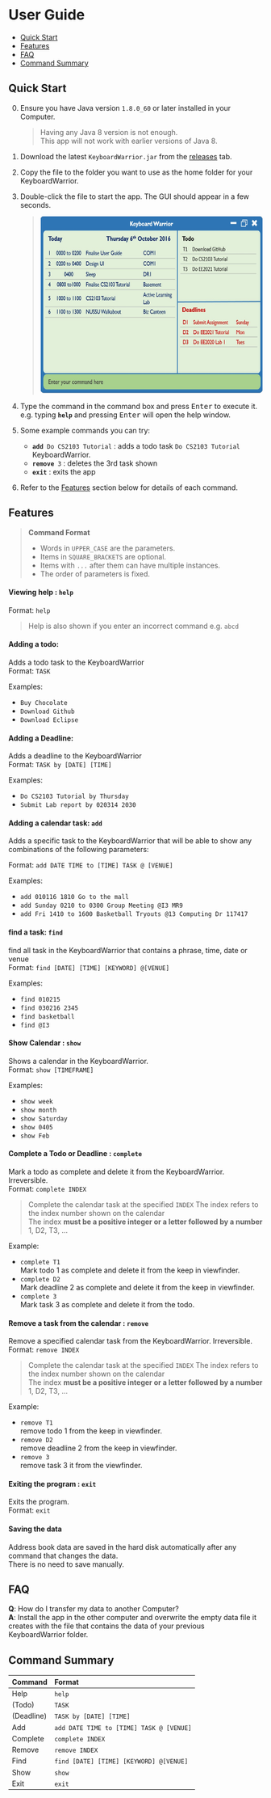 # User Guide

* [Quick Start](#quick-start)
* [Features](#features)
* [FAQ](#faq)
* [Command Summary](#command-summary)

## Quick Start

0. Ensure you have Java version `1.8.0_60` or later installed in your Computer.<br>
   > Having any Java 8 version is not enough. <br>
   This app will not work with earlier versions of Java 8.
   
1. Download the latest `KeyboardWarrior.jar` from the [releases](../../../releases) tab.
2. Copy the file to the folder you want to use as the home folder for your KeyboardWarrior.
3. Double-click the file to start the app. The GUI should appear in a few seconds.
   > <img src="images/Keyboard Warrior UI.jpg" width="600" height="350">
4. Type the command in the command box and press <kbd>Enter</kbd> to execute it. <br>
   e.g. typing **`help`** and pressing <kbd>Enter</kbd> will open the help window. 
5. Some example commands you can try:
   * **`add`**` Do CS2103 Tutorial` : 
     adds a todo task `Do CS2103 Tutorial` KeyboardWarrior.
   * **`remove`**` 3` : deletes the 3rd task shown
   * **`exit`** : exits the app
6. Refer to the [Features](#features) section below for details of each command.<br>


## Features

> **Command Format**
> * Words in `UPPER_CASE` are the parameters.
> * Items in `SQUARE_BRACKETS` are optional.
> * Items with `...` after them can have multiple instances.
> * The order of parameters is fixed.

#### Viewing help : `help`
Format: `help`

> Help is also shown if you enter an incorrect command e.g. `abcd`
 
#### Adding a todo:
Adds a todo task to the KeyboardWarrior<br>
Format: `TASK`

Examples: 
* `Buy Chocolate`
* `Download Github`
* `Download Eclipse`

#### Adding a Deadline:
Adds a deadline to the KeyboardWarrior<br>
Format: `TASK by [DATE] [TIME]`

Examples: 
* `Do CS2103 Tutorial by Thursday`
* `Submit Lab report by 020314 2030`

#### Adding a calendar task: `add`
Adds a specific task to the KeyboardWarrior that will be able to show any combinations of the following parameters:<br>

Format: `add DATE TIME to [TIME] TASK @ [VENUE]`

Examples: 
* `add 010116 1810 Go to the mall`
* `add Sunday 0210 to 0300 Group Meeting @I3 MR9`
* `add Fri 1410 to 1600 Basketball Tryouts @13 Computing Dr 117417`

#### find a task: `find`
find all task in the KeyboardWarrior that contains a phrase, time, date or venue<br>
Format: `find [DATE] [TIME] [KEYWORD] @[VENUE]`

Examples: 
* `find 010215`
* `find 030216 2345`
* `find basketball`
* `find @I3`

#### Show Calendar : `show`
Shows a calendar in the KeyboardWarrior.<br>
Format: `show [TIMEFRAME]`

Examples: 
* `show week`
* `show month`
* `show Saturday`
* `show 0405`
* `show Feb`

#### Complete a Todo or Deadline : `complete`
Mark a todo as complete and delete it from the KeyboardWarrior. Irreversible.<br>
Format: `complete INDEX`

> Complete the calendar task at the specified `INDEX`
  The index refers to the index number shown on the calendar<br>
  The index **must be a positive integer or a letter followed by a number** 1, D2, T3, ...

Example: 
* `complete T1`<br>
   Mark todo 1 as complete and delete it from the keep in viewfinder.
* `complete D2`<br>
   Mark deadline 2 as complete and delete it from the keep in viewfinder.
* `complete 3`<br>
   Mark task 3 as complete and delete it from the todo.

#### Remove a task from the calendar : `remove`
Remove a specified calendar task from the KeyboardWarrior. Irreversible.<br>
Format: `remove INDEX`

> Complete the calendar task at the specified `INDEX`
  The index refers to the index number shown on the calendar<br>
  The index **must be a positive integer or a letter followed by a number** 1, D2, T3, ...

Example: 
* `remove T1`<br>
   remove todo 1 from the keep in viewfinder.
* `remove D2`<br>
   remove deadline 2 from the keep in viewfinder.
* `remove 3`<br>
   remove task 3 it from the viewfinder.

#### Exiting the program : `exit`
Exits the program.<br>
Format: `exit`  

#### Saving the data 
Address book data are saved in the hard disk automatically after any command that changes the data.<br>
There is no need to save manually.

## FAQ

**Q**: How do I transfer my data to another Computer?<br>
**A**: Install the app in the other computer and overwrite the empty data file it creates with 
       the file that contains the data of your previous KeyboardWarrior folder.
       
## Command Summary

Command | Format  
-------- | :-------- 
Help | `help`
(Todo)| `TASK`
(Deadline)| `TASK by [DATE] [TIME]`
Add | `add DATE TIME to [TIME] TASK @ [VENUE]`
Complete | `complete INDEX`
Remove | `remove INDEX`
Find | `find [DATE] [TIME] [KEYWORD] @[VENUE]`
Show | `show`
Exit | `exit`
